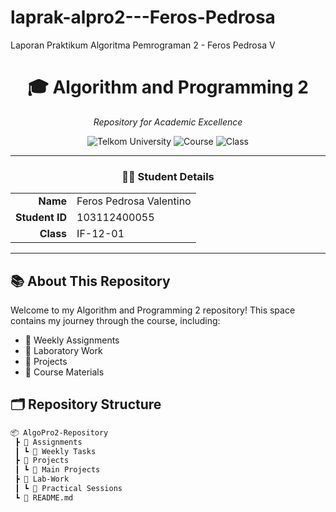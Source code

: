 # laprak-alpro2---Feros-Pedrosa
Laporan Praktikum Algoritma Pemrograman 2 - Feros Pedrosa V


<div align="center">
  <h1>🎓 Algorithm and Programming 2</h1>
  <p><i>Repository for Academic Excellence</i></p>
  
  ![Telkom University](https://img.shields.io/badge/Telkom-University-red)
  ![Course](https://img.shields.io/badge/Course-AlPro2-blue)
  ![Class](https://img.shields.io/badge/Class-IF--12--01-green)
</div>

---

<div align="center">
  
### 👨‍🎓 Student Details

</div>

<table align="center">
  <tr>
    <td align="right"><b>Name</b></td>
    <td align="left">Feros Pedrosa Valentino</td>
  </tr>
  <tr>
    <td align="right"><b>Student ID</b></td>
    <td align="left">103112400055</td>
  </tr>
  <tr>
    <td align="right"><b>Class</b></td>
    <td align="left">IF-12-01</td>
  </tr>
</table>

---

## 📚 About This Repository

Welcome to my Algorithm and Programming 2 repository! This space contains my journey through the course, including:

- 📝 Weekly Assignments
- 🧪 Laboratory Work
- 🎯 Projects
- 📖 Course Materials

## 🗂 Repository Structure

```bash
📦 AlgoPro2-Repository
 ┣ 📂 Assignments
 ┃ ┗ 📝 Weekly Tasks
 ┣ 📂 Projects
 ┃ ┗ 🎯 Main Projects
 ┣ 📂 Lab-Work
 ┃ ┗ 🧪 Practical Sessions
 ┗ 📜 README.md
